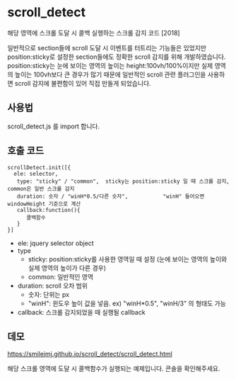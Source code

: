 # scroll_detect
해당 영역에 스크롤 도달 시 콜백 실행하는 스크롤 감지 코드 [2018]

일반적으로 section들에 scroll 도달 시 이벤트를 터트리는 기능들은 있었지만
position:sticky로 설정한 section들에도 정확한 scroll 감지를 위해 개발하였습니다.
position:sticky는 눈에 보이는 영역의 높이는 height:100vh/100%이지만 실제 영역의 높이는 100vh보다 큰 경우가 많기 때문에 
 일반적인 scroll 관련 플러그인을 사용하면 scroll 감지에 불편함이 있어 직접 만들게 되었습니다.

## 사용법
scroll_detect.js 를 import 합니다.

## 호출 코드
```
scrollDetect.init([{
  ele: selector,
   type: "sticky" / "common",  sticky는 position:sticky 일 때 스크롤 감지, common은 일반 스크롤 감지
   duration: 숫자 / "winH*0.5/다른 숫자",           "winH" 들어오면 windowHeight 기준으로 계산 
   callback:function(){
      콜백함수
   }
}]
```   
- ele: jquery selector object 
- type
  - sticky: position:sticky를 사용한 영역일 때 설정 (눈에 보이는 영역의 높이와 실제 영역의 높이가 다른 경우)
  - common: 일반적인 영역 
- duration: scroll 오차 범위 
  - 숫자: 단위는 px
  - "winH": 윈도우 높이 값을 넣음.  ex) "winH*0.5", "winH/3" 의 형태도 가능
- callback: 스크롤 감지되었을 때 실행될 callback 

## 데모
https://smilejmj.github.io/scroll_detect/scroll_detect.html

해당 스크롤 영역에 도달 시 콜백함수가 실행되는 예제입니다. 
콘솔을 확인해주세요.
